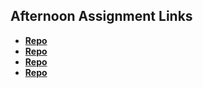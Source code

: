 ## Afternoon Assignment Links

* **[Repo](https://github.com/alaynadelauro/scoreboard)**
* **[Repo](https://github.com/alaynadelauro/swarm)**
* **[Repo](https://github.com/alaynadelauro/icecreamparlor)**
* **[Repo](https://github.com/alaynadelauro/boss-monster)**
